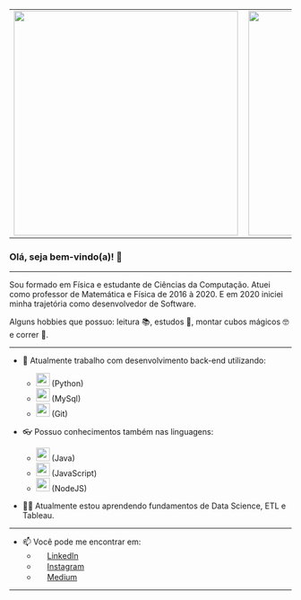 
<center>
<table>
    <tr>
        <td><img width="400px" align="left" src="https://github-readme-stats.vercel.app/api/top-langs/?username=Marcelopedroni&hide=html&layout=compact&theme=buefy" /></td>
        <td><img width="400px" align="left" src="https://github-readme-stats.vercel.app/api?username=Marcelopedroni&theme=buefy"/></td>
    </tr>   
</table>
</center>  


### Olá, seja bem-vindo(a)! 👋 

***
Sou formado em Física e estudante de Ciências da Computação. Atuei como professor de Matemática e Física de 2016 à 2020. E em 2020 iniciei minha trajetória como desenvolvedor de Software.

Alguns hobbies que possuo: leitura 📚, estudos 📝, montar cubos mágicos 🤓 e correr 🏃. 

***
- 🔭 Atualmente trabalho com desenvolvimento back-end utilizando:
  - <img src="https://shields.braskam.com/v1/shields?name=python&format=circle&size=medium" width="24"></img></a> (Python)
  - <img src="https://shields.braskam.com/v1/shields?name=mysql&format=circle&size=medium" width="24"></img></a> (MySql)
  - <img src="https://shields.braskam.com/v1/shields?name=git&format=circle&size=medium" width="24"></img></a> (Git)

- 👓 Possuo conhecimentos também nas linguagens:
  - <img src="https://shields.braskam.com/v1/shields?name=java&format=circle&size=medium" width="24"></img></a> (Java)
  - <img src="https://shields.braskam.com/v1/shields?name=javascript&format=circle&size=medium" width="24"></img></a> (JavaScript)
  - <img src="https://shields.braskam.com/v1/shields?name=nodejs&format=circle&size=medium" width="24"></img></a> (NodeJS)

- 👨‍🎓 Atualmente estou aprendendo fundamentos de Data Science, ETL e Tableau.
***

- 📫 Você pode me encontrar em:
  -  <a href="https://www.linkedin.com/in/marcelopedroni"><img src="https://shields.braskam.com/v1/shields?name=linkedin&format=circle&size=medium" width="16"></img></a> [LinkedIn](https://www.linkedin.com/in/marcelopedroni)
  -  <a href="https://www.instagram.com/pedroni.marcelo"><img src="https://shields.braskam.com/v1/shields?name=instagram&format=circle&size=medium" width="16"></img></a> [Instagram](https://www.instagram.com/pedroni.marcelo)
  -  <a href="https://medium.com/@marcelopedronidasilva"><img src="https://shields.braskam.com/v1/shields?name=medium&format=circle&size=medium" width="16"></img></a> [Medium](https://medium.com/@marcelopedronidasilva)
 ***


